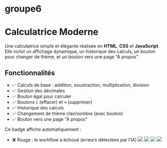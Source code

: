 # groupe6

# Calculatrice Moderne

Une calculatrice simple et élégante réalisée en **HTML**, **CSS** et **JavaScript**.  
Elle inclut un affichage dynamique, un historique des calculs, un bouton pour changer de thème, et un bouton vers une page "À propos".


## Fonctionnalités

- ✅ Calculs de base : addition, soustraction, multiplication, division  
- ✅ Gestion des décimales  
- ✅ Bouton égal pour calculer  
- ✅ Boutons `C` (effacer) et `⌫` (supprimer)  
- ✅ Historique des calculs  
- ✅ Changement de thème clair/sombre (avec bouton)  
- ✅ Bouton vers une page "À propos"  




Ce badge affiche automatiquement :
- ❌ Rouge : le workflow a échoué (erreurs détectées par l’IA)
![](https://img.shields.io/badge/AI%20Code%20Review-❌%20Échec-red?style=for-the-badge)
![](https://img.shields.io/badge/AI%20Code%20Review-❌%20Échec-red?style=for-the-badge)
![](https://img.shields.io/badge/AI%20Code%20Review-❌%20Échec-red?style=for-the-badge)
![](https://img.shields.io/badge/AI%20Code%20Review-✅%20Succès-green?style=for-the-badge)
